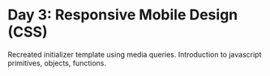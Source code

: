 # Day 3: Responsive Mobile Design (CSS)

Recreated initializer template using media queries. Introduction to javascript primitives, objects, functions. 
